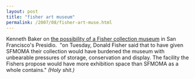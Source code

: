 ```yaml
---
layout: post
title: "fisher art museum"
permalink: /2007/08/fisher-art-muse.html
---
```


<p>Kenneth Baker on <a href="http://www.sfgate.com/cgi-bin/article.cgi?f=/c/a/2007/08/08/MN88RES742.DTL&amp;hw=donald+fisher&amp;sn=002&amp;sc=982">the possibility of a Fisher collection museum</a> in San Francisco's Presidio.&nbsp; &quot;on Tuesday, Donald Fisher said that to have given SFMOMA their collection would have burdened the museum with unbearable pressures of storage, conservation and display. The facility the Fishers propose would have more exhibition space than SFMOMA as a whole contains." <em>(Holy shit.)</em></p>



